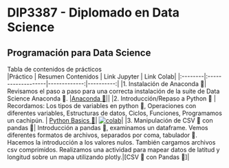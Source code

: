 # DIP3387 - Diplomado en Data Science 
## Programación para Data Science

Tabla de contenidos de prácticos  
|Práctico | Resumen Contenidos | Link Jupyter | Link Colab|
|:--------|:-------------------|-------------:|----------:|
|1. Instalación de Anaconda :snake:| Revisamos el paso a paso para una correcta instalación de la suite de Data Science Anaconda :snake:. |[Anaconda :snake:](00_Anaconda/README.MD)|| 
|2. Introducción/Repaso a Python :snake: | Recordamos: Los tipos de variables en python :snake:, Operaciones con diferentes variables, Estructuras de datos, Ciclos, Funciones, Programamos un cachipún. |  [Python Basics :snake:](code/Clase_I_ACI2028.ipynb)| [![colab](https://colab.research.google.com/assets/colab-badge.svg)](https://colab.research.google.com/github/dtravisany/ACI2028/blob/main/code/Clase_I_ACI2028.ipynb)|
|3. Manipulación de CSV :page_facing_up: con pandas 🐼| Introducción a pandas 🐼, examinamos un dataframe. Vemos diferentes formatos de archivos, separados por coma, tabulador :page_facing_up:. Hacemos la introducción a los valores nulos. También cargamos archivos csv comprimidos. Realizamos una actividad para mapear datos de latitud y longitud sobre un mapa utilizando plotly.|[CSV :page_facing_up: con Pandas 🐼]|
